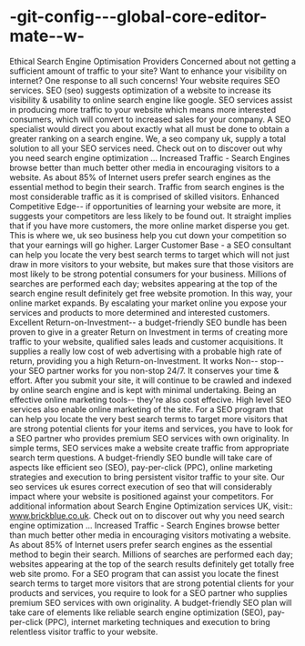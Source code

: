 # -git-config---global-core-editor-mate--w-
Ethical Search Engine Optimisation Providers  Concerned about not getting a sufficient amount of traffic to your site? Want to enhance your visibility on internet? One response to all such concerns! Your website requires SEO services.  SEO (seo) suggests optimization of a website to increase its visibility &amp; usability to online search engine like google. SEO services assist in producing more traffic to your website which means more interested consumers, which will convert to increased sales for your company.  A SEO specialist would direct you about exactly what all must be done to obtain a greater ranking on a search engine. We, a seo company uk, supply a total solution to all your SEO services need.  Check out on to discover out why you need search engine optimization ...  Increased Traffic - Search Engines browse better than much better other media in encouraging visitors to a website. As about 85% of Internet users prefer search engines as the essential method to begin their search. Traffic from search engines is the most considerable traffic as it is comprised of skilled visitors.  Enhanced Competitive Edge-- if opportunities of learning your website are more, it suggests your competitors are less likely to be found out. It straight implies that if you have more customers, the more online market disperse you get. This is where we, uk seo business help you cut down your competition so that your earnings will go higher.  Larger Customer Base - a SEO consultant can help you locate the very best search terms to target which will not just draw in more visitors to your website, but makes sure that those visitors are most likely to be strong potential consumers for your business. Millions of searches are performed each day; websites appearing at the top of the search engine result definitely get free website promotion. In this way, your online market expands. By escalating your market online you expose your services and products to more determined and interested customers. Excellent Return-on-Investment-- a budget-friendly SEO bundle has been proven to give in a greater Return on Investment in terms of creating more traffic to your website, qualified sales leads and customer acquisitions. It supplies a really low cost of web advertising with a probable high rate of return, providing you a high Return-on-Investment. It works Non-- stop-- your SEO partner works for you non-stop 24/7. It conserves your time &amp; effort. After you submit your site, it will continue to be crawled and indexed by online search engine and is kept with minimal undertaking.  Being an effective online marketing tools-- they're also cost effecive. High level SEO services also enable online marketing of the site. For a SEO program that can help you locate the very best search terms to target more visitors that are strong potential clients for your items and services, you have to look for a SEO partner who provides premium SEO services with own originality.  In simple terms, SEO services make a website create traffic from appropriate search term questions. A budget-friendly SEO bundle will take care of aspects like efficient seo (SEO), pay-per-click (PPC), online marketing strategies and execution to bring persistent visitor traffic to your site. Our seo services uk esures correct execution of seo that will considerably impact where your website is positioned against your competitors.  For additional information about Search Engine Optimization services UK, visit:: www.brickblue.co.uk.  Check out on to discover out why you need search engine optimization ...  Increased Traffic - Search Engines browse better than much better other media in encouraging visitors motivating a website. As about 85% of Internet users prefer search engines as the essential method to begin their search. Millions of searches are performed each day; websites appearing at the top of the search results definitely get totally free web site promo. For a SEO program that can assist you locate the finest search terms to target more visitors that are strong potential clients for your products and services, you require to look for a SEO partner who supplies premium SEO services with own originality.  A budget-friendly SEO plan will take care of elements like reliable search engine optimization (SEO), pay-per-click (PPC), internet marketing techniques and execution to bring relentless visitor traffic to your website.
